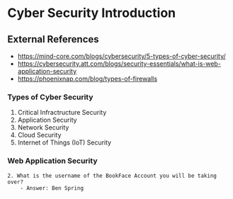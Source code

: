 # Cyber Security Introduction

## External References

- https://mind-core.com/blogs/cybersecurity/5-types-of-cyber-security/
- https://cybersecurity.att.com/blogs/security-essentials/what-is-web-application-security
- https://phoenixnap.com/blog/types-of-firewalls

### Types of Cyber Security

1. Critical Infractructure Security
2. Application Security
3. Network Security
4. Cloud Security
5. Internet of Things (IoT) Security

### Web Application Security

    2. What is the username of the BookFace Account you will be taking over?
        - Answer: Ben Spring